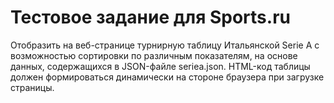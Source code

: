 # Тестовое задание для Sports.ru
Отобразить на веб-странице турнирную таблицу Итальянской Serie A с возможностью сортировки по различным показателям, на основе данных, содержащихся в JSON-файле seriea.json. HTML-код таблицы должен формироваться динамически на стороне браузера при загрузке страницы.
